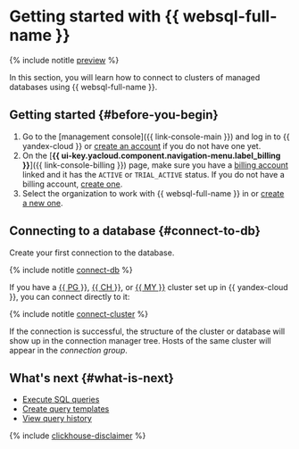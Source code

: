 # Getting started with {{ websql-full-name }}

{% include notitle [preview](../_includes/note-preview.md) %}

In this section, you will learn how to connect to clusters of managed databases using {{ websql-full-name }}.

## Getting started {#before-you-begin}

1. Go to the [management console]({{ link-console-main }}) and log in to {{ yandex-cloud }} or [create an account](https://yandex.com/support/id/authorization/registration.html) if you do not have one yet.
1. On the [**{{ ui-key.yacloud.component.navigation-menu.label_billing }}**]({{ link-console-billing }}) page, make sure you have a [billing account](../billing/concepts/billing-account.md) linked and it has the `ACTIVE` or `TRIAL_ACTIVE` status. If you do not have a billing account, [create one](../billing/quickstart/index.md).
1. Select the organization to work with {{ websql-full-name }} in or [create a new one](../organization/operations/enable-org).

## Connecting to a database {#connect-to-db}

Create your first connection to the database.

{% include notitle [connect-db](../_includes/websql/connect-to-db.md) %}

If you have a [{{ PG }}](../managed-postgresql/operations/cluster-list.md), [{{ CH }}](../managed-clickhouse/operations/cluster-list.md), or [{{ MY }}](../managed-mysql/operations/cluster-list.md) cluster set up in {{ yandex-cloud }}, you can connect directly to it:

{% include notitle [connect-cluster](../_includes/websql/connect-to-cluster.md) %}

If the connection is successful, the structure of the cluster or database will show up in the connection manager tree. Hosts of the same cluster will appear in the _connection group_.

## What's next {#what-is-next}

* [Execute SQL queries](operations/query-executor.md)
* [Create query templates](operations/templates.md)
* [View query history](operations/history.md)

{% include [clickhouse-disclaimer](../_includes/clickhouse-disclaimer.md) %}